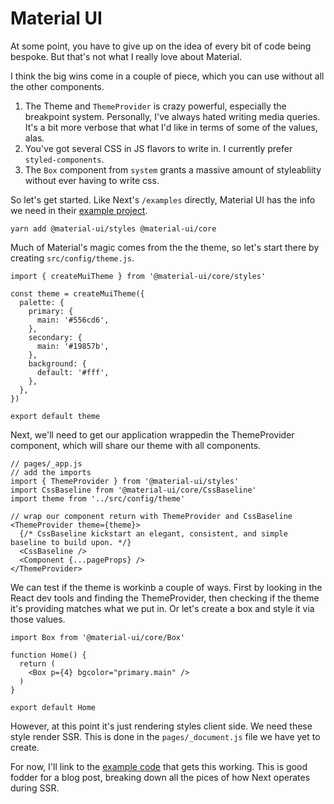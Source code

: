 # Material UI

At some point, you have to give up on the idea of every bit of code being bespoke. But that's not what I really love about Material. 

I think the big wins come in a couple of piece, which you can use without all the other components. 

1. The Theme and `ThemeProvider` is crazy powerful, especially the breakpoint system. Personally, I've always hated writing media queries. It's a bit more verbose that what I'd like in terms of some of the values, alas.
2. You've got several CSS in JS flavors to write in. I currently prefer `styled-components`. 
3. The `Box` component from `system` grants a massive amount of styleabliity without ever having to write css. 

So let's get started. Like Next's `/examples` directly, Material UI has the info we need in their [example project](https://github.com/mui-org/material-ui/tree/master/examples/nextjs).

```
yarn add @material-ui/styles @material-ui/core
```

Much of Material's magic comes from the the theme, so let's start there by creating `src/config/theme.js`.

```
import { createMuiTheme } from '@material-ui/core/styles'

const theme = createMuiTheme({
  palette: {
    primary: {
      main: '#556cd6',
    },
    secondary: {
      main: '#19857b',
    },
    background: {
      default: '#fff',
    },
  },
})

export default theme
```

Next, we'll need to get our application wrappedin the ThemeProvider component, which will share our theme with all components. 

```
// pages/_app.js
// add the imports
import { ThemeProvider } from '@material-ui/styles'
import CssBaseline from '@material-ui/core/CssBaseline'
import theme from '../src/config/theme'

// wrap our component return with ThemeProvider and CssBaseline
<ThemeProvider theme={theme}>
  {/* CssBaseline kickstart an elegant, consistent, and simple baseline to build upon. */}
  <CssBaseline />
  <Component {...pageProps} />
</ThemeProvider>
```

We can test if the theme is workinb a couple of ways. First by looking in the React dev tools and finding the ThemeProvider, then checking if the theme it's providing matches what we put in. Or let's create a box and style it via those values. 

```
import Box from '@material-ui/core/Box'

function Home() {
  return (
    <Box p={4} bgcolor="primary.main" />
  )
}

export default Home
```

However, at this point it's just rendering styles client side. We need these style render SSR. This is done in the `pages/_document.js` file we have yet to create. 

For now, I'll link to the [example code](https://github.com/mui-org/material-ui/blob/master/examples/nextjs/pages/_document.js) that gets this working. This is good fodder for a blog post, breaking down all the pices of how Next operates during SSR. 



